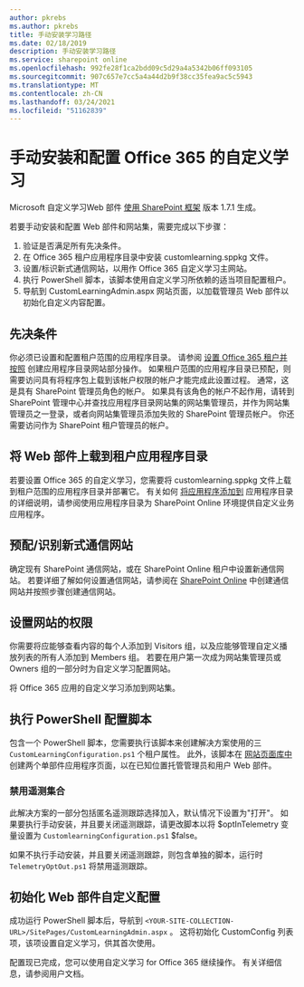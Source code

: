 ```yaml
---
author: pkrebs
ms.author: pkrebs
title: 手动安装学习路径
ms.date: 02/18/2019
description: 手动安装学习路径
ms.service: sharepoint online
ms.openlocfilehash: 992fe28f1ca2bdd09c5d29a4a5342b06ff093105
ms.sourcegitcommit: 907c657e7cc5a4a44d2b9f38cc35fea9ac5c5943
ms.translationtype: MT
ms.contentlocale: zh-CN
ms.lasthandoff: 03/24/2021
ms.locfileid: "51162839"
---
```

# <a name="manually-installing-and-configuring-custom-learning-for-office-365"></a>手动安装和配置 Office 365 的自定义学习

Microsoft 自定义学习Web 部件 [使用 SharePoint 框架](/sharepoint/dev/spfx/sharepoint-framework-overview) 版本 1.7.1 生成。

若要手动安装和配置 Web 部件和网站集，需要完成以下步骤：

1. 验证是否满足所有先决条件。
1. 在 Office 365 租户应用程序目录中安装 customlearning.sppkg 文件。
1. 设置/标识新式通信网站，以用作 Office 365 自定义学习主网站。
1. 执行 PowerShell 脚本，该脚本使用自定义学习所依赖的适当项目配置租户。
1. 导航到 CustomLearningAdmin.aspx 网站页面，以加载管理员 Web 部件以初始化自定义内容配置。

## <a name="prerequisites"></a>先决条件

你必须已设置和配置租户范围的应用程序目录。 请参阅 [设置 Office 365 租户并按照](/sharepoint/dev/spfx/set-up-your-developer-tenant#create-app-catalog-site) 创建应用程序目录网站部分操作。 如果租户范围的应用程序目录已预配，则需要访问具有将程序包上载到该帐户权限的帐户才能完成此设置过程。 通常，这是具有 SharePoint 管理员角色的帐户。 如果具有该角色的帐户不起作用，请转到 SharePoint 管理中心并查找应用程序目录网站集的网站集管理员，并作为网站集管理员之一登录，或者向网站集管理员添加失败的 SharePoint 管理员帐户。 你还需要访问作为 SharePoint 租户管理员的帐户。

## <a name="upload-the-web-part-to-the-tenant-app-catalog"></a>将 Web 部件上载到租户应用程序目录

若要设置 Office 365 的自定义学习，您需要将 customlearning.sppkg 文件上载到租户范围的应用程序目录并部署它。 有关如何 [将应用程序添加到](/sharepoint/use-app-catalog) 应用程序目录的详细说明，请参阅使用应用程序目录为 SharePoint Online 环境提供自定义业务应用程序。

## <a name="provisionidentify-modern-communication-site"></a>预配/识别新式通信网站

确定现有 SharePoint 通信网站，或在 SharePoint Online 租户中设置新通信网站。 若要详细了解如何设置通信网站，请参阅在 [SharePoint Online](https://support.office.com/article/create-a-communication-site-in-sharepoint-online-7fb44b20-a72f-4d2c-9173-fc8f59ba50eb) 中创建通信网站并按照步骤创建通信网站。

## <a name="set-permissions-for-the-site"></a>设置网站的权限

你需要将应能够查看内容的每个人添加到 Visitors 组，以及应能够管理自定义播放列表的所有人添加到 Members 组。 若要在用户第一次成为网站集管理员或 Owners 组的一部分时为自定义学习配置网站。

将 Office 365 应用的自定义学习添加到网站集。

## <a name="execute-powershell-configuration-script"></a>执行 PowerShell 配置脚本

包含一个 PowerShell 脚本，您需要执行该脚本来创建解决方案使用的三 `CustomLearningConfiguration.ps1` 个租户属性。 [](/sharepoint/dev/spfx/tenant-properties) 此外，该脚本在 [网站页面库中](/sharepoint/dev/spfx/web-parts/single-part-app-pages) 创建两个单部件应用程序页面，以在已知位置托管管理员和用户 Web 部件。

### <a name="disabling-telemetry-collection"></a>禁用遥测集合

此解决方案的一部分包括匿名遥测跟踪选择加入，默认情况下设置为"打开"。 如果要执行手动安装，并且要关闭遥测跟踪，请更改脚本以将 $optInTelemetry 变量设置为 `CustomlearningConfiguration.ps1` $false。

如果不执行手动安装，并且要关闭遥测跟踪，则包含单独的脚本，运行时 `TelemetryOptOut.ps1` 将禁用遥测跟踪。

## <a name="initialize-web-part-custom-configuration"></a>初始化 Web 部件自定义配置

成功运行 PowerShell 脚本后，导航到 `<YOUR-SITE-COLLECTION-URL>/SitePages/CustomLearningAdmin.aspx` 。 这将初始化 CustomConfig 列表项，该项设置自定义学习，供其首次使用。

配置现已完成，您可以使用自定义学习 for Office 365 继续操作。 有关详细信息，请参阅用户文档。